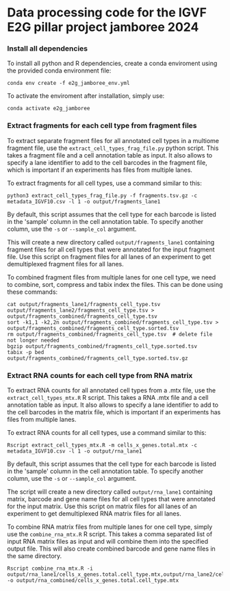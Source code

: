 # Data processing code for the IGVF E2G pillar project jamboree 2024

### Install all dependencies
To install all python and R dependencies, create a conda enviroment using the provided conda
environment file:
```
conda env create -f e2g_jamboree_env.yml
```

To activate the enviroment after installation, simply use:
```
conda activate e2g_jamboree
```

### Extract fragments for each cell type from fragment files
To extract separate fragment files for all annotated cell types in a multiome fragment file, use the
`extract_cell_types_frag_file.py` python script. This takes a fragment file and a cell annotation
table as input. It also allows to specify a lane identifier to add to the cell barcodes in the
fragment file, which is important if an experiments has files from multiple lanes.

To extract fragments for all cell types, use a command similar to this:
```
python3 extract_cell_types_frag_file.py -f fragments.tsv.gz -c metadata_IGVF10.csv -l 1 -o output/fragments_lane1
```

By default, this script assumes that the cell type for each barcode is listed in the 'sample' column
in the cell annotation table. To specify another column, use the `-s` or `--sample_col` argument.

This will create a new directory called `output/fragments_lane1` containing fragment files for all
cell types that were annotated for the input fragment file. Use this script on fragment files for
all lanes of an experiment to get demultiplexed fragment files for all lanes.

To combined fragment files from multiple lanes for one cell type, we need to combine, sort, compress
and tabix index the files. This can be done using these commands:
```
cat output/fragments_lane1/fragments_cell_type.tsv output/fragments_lane2/fragments_cell_type.tsv > output/fragments_combined/fragments_cell_type.tsv
sort -k1,1 -k2,2n output/fragments_combined/fragments_cell_type.tsv > output/fragments_combined/fragments_cell_type.sorted.tsv
rm output/fragments_combined/fragments_cell_type.tsv  # delete file not longer needed
bgzip output/fragments_combined/fragments_cell_type.sorted.tsv
tabix -p bed output/fragments_combined/fragments_cell_type.sorted.tsv.gz

```

### Extract RNA counts for each cell type from RNA matrix
To extract RNA counts for all annotated cell types from a .mtx file, use the
`extract_cell_types_mtx.R` R script. This takes a RNA .mtx file and a cell annotation table as
input. It also allows to specify a lane identifier to add to the cell barcodes in the matrix file,
which is important if an experiments has files from multiple lanes.

To extract RNA counts for all cell types, use a command similar to this:
```
Rscript extract_cell_types_mtx.R -m cells_x_genes.total.mtx -c metadata_IGVF10.csv -l 1 -o output/rna_lane1
```

By default, this script assumes that the cell type for each barcode is listed in the 'sample' column
in the cell annotation table. To specify another column, use the `-s` or `--sample_col` argument.

The script will create a new directory called `output/rna_lane1` containing matrix, barcode and gene
name files for all cell types that were annotated for the input matrix. Use this script on matrix
files for all lanes of an experiment to get demultiplexed RNA matrix files for all lanes.

To combine RNA matrix files from multiple lanes for one cell type, simply use the
`combine_rna_mtx.R` R script. This takes a comma separated list of input RNA matrix files as input
and will combine them into the specified output file. This will also create combined barcode and
gene name files in the same directory.
```
Rscript combine_rna_mtx.R -i output/rna_lane1/cells_x_genes.total.cell_type.mtx,output/rna_lane2/cells_x_genes.total.cell_type.mtx -o output/rna_combined/cells_x_genes.total.cell_type.mtx
```
